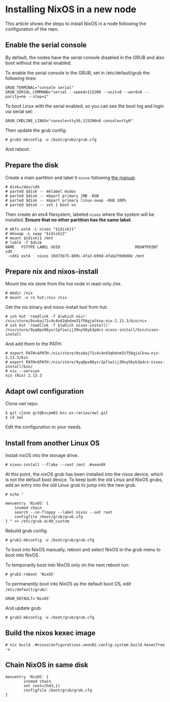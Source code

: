 # Installing NixOS in a new node

This article shows the steps to install NixOS in a node following the
configuration of the repo.

## Enable the serial console

By default, the nodes have the serial console disabled in the GRUB and also boot
without the serial enabled.

To enable the serial console in the GRUB, set in /etc/default/grub the following
lines:

```
GRUB_TERMINAL="console serial"
GRUB_SERIAL_COMMAND="serial --speed=115200 --unit=0 --word=8 --parity=no --stop=1"
```

To boot Linux with the serial enabled, so you can see the boot log and login via
serial set:

```
GRUB_CMDLINE_LINUX="console=ttyS0,115200n8 console=tty0"
```

Then update the grub config:

```
# grub2-mkconfig -o /boot/grub2/grub.cfg
```

And reboot.

## Prepare the disk

Create a main partition and label it `nixos` following [the manual][1].

[1]: https://nixos.org/manual/nixos/stable/index.html#sec-installation-manual-partitioning.

```
# disk=/dev/sdX
# parted $disk -- mklabel msdos
# parted $disk -- mkpart primary 1MB -8GB
# parted $disk -- mkpart primary linux-swap -8GB 100%
# parted $disk -- set 1 boot on
```

Then create an etx4 filesystem, labeled `nixos` where the system will be
installed. **Ensure that no other partition has the same label.**

```
# mkfs.ext4 -L nixos "${disk}1"
# mkswap -L swap "${disk}2"
# mount ${disk}1 /mnt
# lsblk -f $disk
NAME   FSTYPE LABEL UUID                                 MOUNTPOINT
sdX
`-sdX1 ext4   nixos 10d73b75-809c-4fa3-b99d-4fab2f0d0d8e /mnt
```

## Prepare nix and nixos-install

Mount the nix store from the hut node in read-only /nix.

```
# mkdir /nix
# mount -o ro hut:/nix /nix
```

Get the nix binary and nixos-install tool from hut:

```
# ssh hut 'readlink -f $(which nix)'
/nix/store/0sxbaj71c4c4n43qhdxm31f56gjalksw-nix-2.13.3/bin/nix
# ssh hut 'readlink -f $(which nixos-install)'
/nix/store/9yq8ps06ysr2pfiwiij39ny56yk3pdcs-nixos-install/bin/nixos-install
```

And add them to the PATH:

```
# export PATH=$PATH:/nix/store/0sxbaj71c4c4n43qhdxm31f56gjalksw-nix-2.13.3/bin
# export PATH=$PATH:/nix/store/9yq8ps06ysr2pfiwiij39ny56yk3pdcs-nixos-install/bin/
# nix --version
nix (Nix) 2.13.3
```

## Adapt owl configuration

Clone owl repo:

```
$ git clone git@bscpm03.bsc.es:rarias/owl.git
$ cd owl
```

Edit the configuration to your needs.

## Install from another Linux OS

Install nixOS into the storage drive.

```
# nixos-install --flake --root /mnt .#xeon0X
```

At this point, the nixOS grub has been installed into the nixos device, which
is not the default boot device. To keep both the old Linux and NixOS grubs, add
an entry into the old Linux grub to jump into the new grub.

```
# echo "

menuentry 'NixOS' {
    insmod chain
    search --no-floppy --label nixos --set root
    configfile /boot/grub/grub.cfg
} " >> /etc/grub.d/40_custom
```

Rebuild grub config.

```
# grub2-mkconfig -o /boot/grub/grub.cfg
```

To boot into NixOS manually, reboot and select NixOS in the grub menu to boot
into NixOS.

To temporarily boot into NixOS only on the next reboot run:

```
# grub2-reboot 'NixOS'
```

To permanently boot into NixOS as the default boot OS, edit `/etc/default/grub/`:

```
GRUB_DEFAULT='NixOS'
```

And update grub.

```
# grub2-mkconfig -o /boot/grub/grub.cfg
```

## Build the nixos kexec image

```
# nix build .#nixosConfigurations.xeon02.config.system.build.kexecTree -v
```

## Chain NixOS in same disk

```
menuentry 'NixOS' {
        insmod chain
        set root=(hd3,1)
        configfile /boot/grub/grub.cfg
}
```
